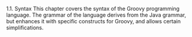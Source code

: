 

1.1. Syntax
This chapter covers the syntax of the Groovy programming language. The grammar of the language derives from the Java grammar, but enhances it with specific constructs for Groovy, and allows certain simplifications.


